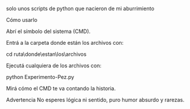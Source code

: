 solo unos scripts de python que nacieron de mi aburrimiento

Cómo usarlo

Abrí el símbolo del sistema (CMD).

Entrá a la carpeta donde están los archivos con:

cd ruta\donde\estan\los\archivos

Ejecutá cualquiera de los archivos con:

python Experimento-Pez.py

Mirá cómo el CMD te va contando la historia.

Advertencia
No esperes lógica ni sentido, puro humor absurdo y rarezas.
